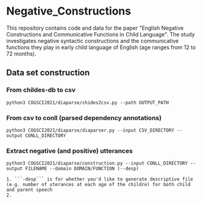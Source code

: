 # Negative_Constructions
This repository contains code and data for the paper "English Negative Constructions and Communicative Functions in Child Language". The study investigates negative syntactic constructions and the communicative functions they play in early child language of English (age ranges from 12 to 72 months). 

## Data set construction ##

### From childes-db to csv ###
```
python3 COGSCI2021/diaparse/chides2csv.py --path OUTPUT_PATH
```

### From csv to conll (parsed dependency annotations) ###
```
python3 COGSCI2021/diaparse/diaparser.py --input CSV_DIRECTORY --output CONLL_DIRECTORY
```

### Extract negative (and positive) utterances ###
```
python3 COGSCI2021/diaparse/construction.py --input CONLL_DIRECTORY --output FILENAME --domain DOMAIN/FUNCTION (--desp)
```
    1. ```-desp``` is for whether you'd like to generate descriptive file (e.g. number of uterances at each age of the childre) for both child and parent speech
    2. 
